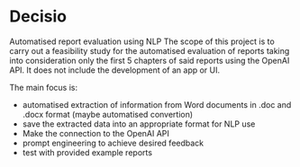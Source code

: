 # Decisio
Automatised report evaluation using NLP
The scope of this project is to carry out a feasibility study for the automatised evaluation of reports taking into consideration only the first 5 chapters of said reports using the OpenAI API. 
It does not include the development of an app or UI.

The main focus is:
* automatised extraction of information from Word documents in .doc and .docx format (maybe automatised convertion)
* save the extracted data into an appropriate format for NLP use
* Make the connection to the OpenAI API
* prompt engineering to achieve desired feedback
* test with provided example reports

